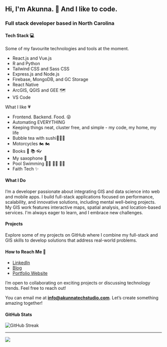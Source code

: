 ## Hi, I'm Akunna. 👋 And I like to code.

### Full stack developer based in North Carolina

#### Tech Stack 💻

Some of my favourite technologies and tools at the moment.

- React.js and Vue.js
- R and Python
- Tailwind CSS and Sass CSS
- Express.js and Node.js
- Firebase, MongoDB, and GC Storage
- React Native
- ArcGIS, QGIS and GEE 🗺️
- VS Code

What I like 💗

- Frontend. Backend. Food. 😝
- Automating EVERYTHING
- Keeping things neat, cluster free, and simple - my code, my home, my life
- Bubble tea with sushi🧋🍣🥢
- Motorcycles 🏍️ 🏍️
- Books 📖 📚 👓
- My saxophone 🎷
- Pool Swimming 🏊‍♀️ 🏊‍♀️ 🏊‍♀️
- Faith Tech ✨


#### What I Do

I’m a developer passionate about integrating GIS and data science into web and mobile apps. I build full-stack applications focused on performance, scalability, and innovative solutions, including mental well-being projects. My GIS work features interactive maps, spatial analysis, and location-based services. I'm always eager to learn, and I embrace new challenges.

#### Projects

Explore some of my projects on GitHub where I combine my full-stack and GIS skills to develop solutions that address real-world problems.


####  How to Reach Me 💌

- [LinkedIn](https://www.linkedin.com/in/akunna1)
- [Blog](https://akunnawrites.com/)
- [Portfolio Website](https://akunnatechstudio.com)

I’m open to collaborating on exciting projects or discussing technology trends. Feel free to reach out!

You can email me at **info@akunnatechstudio.com**. Let’s create something amazing together!


#### GitHub Stats
![GitHub Streak](https://github-readme-streak-stats.herokuapp.com/?user=akunna1&theme=bubblegum&ring=FFB6C1&fire=FF69B4&sideLabels=FF1493&background=FFF5F5)

---


[![](https://visitcount.itsvg.in/api?id=akunna1&icon=0&color=0)](https://visitcount.itsvg.in)
